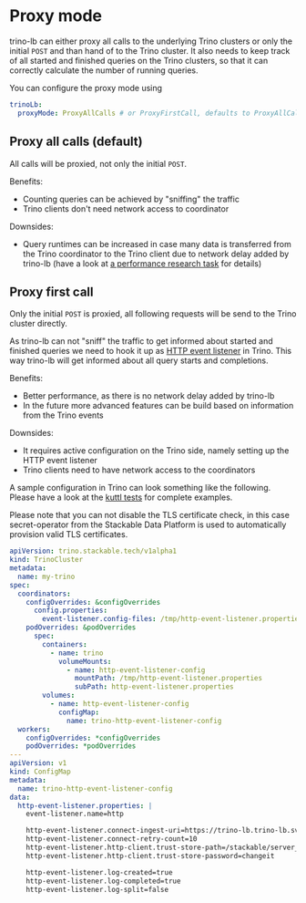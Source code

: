 # Proxy mode

trino-lb can either proxy all calls to the underlying Trino clusters or only the initial `POST` and than hand of to the Trino cluster.
It also needs to keep track of all started and finished queries on the Trino clusters, so that it can correctly calculate the number of running queries.

You can configure the proxy mode using

```yaml
trinoLb:
  proxyMode: ProxyAllCalls # or ProxyFirstCall, defaults to ProxyAllCalls
```

## Proxy all calls (default)

All calls will be proxied, not only the initial `POST`.

Benefits:

* Counting queries can be achieved by "sniffing" the traffic
* Trino clients don't need network access to coordinator

Downsides:

* Query runtimes can be increased in case many data is transferred from the Trino coordinator to the Trino client due to network delay added by trino-lb (have a look at [a performance research task](https://github.com/stackabletech/trino-lb/issues/72) for details)

## Proxy first call

Only the initial `POST` is proxied, all following requests will be send to the Trino cluster directly.

As trino-lb can not "sniff" the traffic to get informed about started and finished queries we need to hook it up as [HTTP event listener](https://trino.io/docs/current/admin/event-listeners-http.html) in Trino.
This way trino-lb will get informed about all query starts and completions.

Benefits:

* Better performance, as there is no network delay added by trino-lb
* In the future more advanced features can be build based on information from the Trino events

Downsides:

* It requires active configuration on the Trino side, namely setting up the HTTP event listener
* Trino clients need to have network access to the coordinators


A sample configuration in Trino can look something like the following.
Please have a look at the [kuttl tests](https://github.com/stackabletech/trino-lb/tree/feat/trino-query-events/tests/templates/kuttl/) for complete examples.

Please note that you can not disable the TLS certificate check, in this case secret-operator from the Stackable Data Platform is used to automatically provision valid TLS certificates.

```yaml
apiVersion: trino.stackable.tech/v1alpha1
kind: TrinoCluster
metadata:
  name: my-trino
spec:
  coordinators:
    configOverrides: &configOverrides
      config.properties:
        event-listener.config-files: /tmp/http-event-listener.properties
    podOverrides: &podOverrides
      spec:
        containers:
          - name: trino
            volumeMounts:
              - name: http-event-listener-config
                mountPath: /tmp/http-event-listener.properties
                subPath: http-event-listener.properties
        volumes:
          - name: http-event-listener-config
            configMap:
              name: trino-http-event-listener-config
  workers:
    configOverrides: *configOverrides
    podOverrides: *podOverrides
---
apiVersion: v1
kind: ConfigMap
metadata:
  name: trino-http-event-listener-config
data:
  http-event-listener.properties: |
    event-listener.name=http

    http-event-listener.connect-ingest-uri=https://trino-lb.trino-lb.svc.cluster.local:8443/v1/trino-event-listener
    http-event-listener.connect-retry-count=10
    http-event-listener.http-client.trust-store-path=/stackable/server_tls/truststore.p12
    http-event-listener.http-client.trust-store-password=changeit

    http-event-listener.log-created=true
    http-event-listener.log-completed=true
    http-event-listener.log-split=false
```

